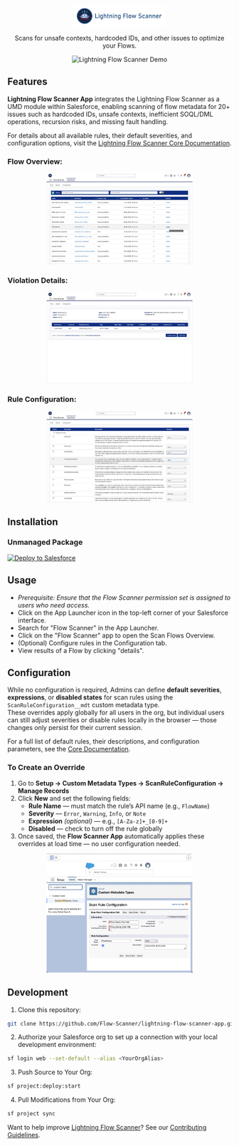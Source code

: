 <p align="center">
 <a href="https://github.com/Flow-Scanner">
 <img src="media/banner.png" style="width: 41%;" />
 </a>
</p>

<p align="center">Scans for unsafe contexts, hardcoded IDs, and other issues to optimize your Flows.</p>

<p align="center">
 <img src="media/lfsapp.gif" alt="Lightning Flow Scanner Demo" width="70%" />
</p>

## Features

**Lightning Flow Scanner App** integrates the Lightning Flow Scanner as a UMD module within Salesforce, enabling scanning of flow metadata for 20+ issues such as hardcoded IDs, unsafe contexts, inefficient SOQL/DML operations, recursion risks, and missing fault handling.  

For details about all available rules, their default severities, and configuration options, visit the [Lightning Flow Scanner Core Documentation](https://flow-scanner.github.io/lightning-flow-scanner-core/).

### Flow Overview:

<p align="center">
 <img src="media/overview.jpg" alt="Flow Overview" width="65%" />
</p>

### Violation Details:

<p align="center">
 <img src="media/details.jpg" alt="Violation Details" width="65%" />
</p>

### Rule Configuration:

<p align="center">
 <img src="media/config.jpg" alt="Rule Configuration" width="65%" />
</p>

## Installation

### Unmanaged Package

<a href="https://githubsfdeploy.herokuapp.com?owner=Flow-Scanner&repo=lightning-flow-scanner-app&ref=main">
 <img alt="Deploy to Salesforce"
src="https://raw.githubusercontent.com/afawcett/githubsfdeploy/master/deploy.png">
</a>

## Usage

- *Prerequisite: Ensure that the Flow Scanner permission set is assigned to users who need access.*
- Click on the App Launcher icon in the top-left corner of your Salesforce interface.
- Search for "Flow Scanner" in the App Launcher.
- Click on the "Flow Scanner" app to open the Scan Flows Overview.
- (Optional) Configure rules in the Configuration tab.
- View results of a Flow by clicking "details".

## Configuration

While no configuration is required, Admins can define **default severities**, **expressions**, or **disabled states** for scan rules using the `ScanRuleConfiguration__mdt` custom metadata type.  
These overrides apply globally for all users in the org, but individual users can still adjust severities or disable rules locally in the browser — those changes only persist for their current session.  

For a full list of default rules, their descriptions, and configuration parameters, see the [Core Documentation](https://flow-scanner.github.io/lightning-flow-scanner-core/).

### To Create an Override

1. Go to **Setup → Custom Metadata Types → ScanRuleConfiguration → Manage Records**
2. Click **New** and set the following fields:
   - **Rule Name** — must match the rule’s API name (e.g., `FlowName`)
   - **Severity** — `Error`, `Warning`, `Info`, or `Note`
   - **Expression** *(optional)* — e.g., `[A-Za-z]+_[0-9]+`
   - **Disabled** — check to turn off the rule globally
3. Once saved, the **Flow Scanner App** automatically applies these overrides at load time — no user configuration needed.

<p align="center">
 <img src="media/overrides.png" alt="Rule Override" width="65%" />
</p>

## Development

1) Clone this repository:

```sh
git clone https://github.com/Flow-Scanner/lightning-flow-scanner-app.git
```

2) Authorize your Salesforce org to set up a connection with your local development environment:

```sh
sf login web --set-default --alias <YourOrgAlias>
```

3) Push Source to Your Org:

```sh
sf project:deploy:start
```

4) Pull Modifications from Your Org:

```sh
sf project sync
```

Want to help improve [Lightning Flow Scanner](https://flow-scanner.github.io/lightning-flow-scanner-core/)? See our [Contributing Guidelines](https://github.com/Flow-Scanner/lightning-flow-scanner-core/blob/main/CONTRIBUTING.md).
